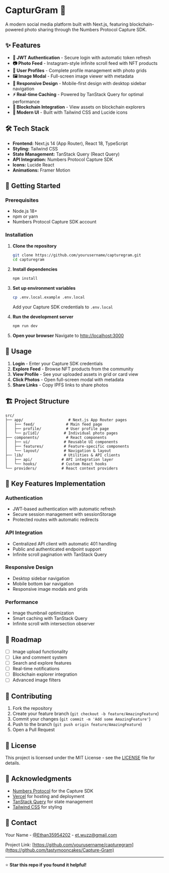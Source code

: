 # CapturGram 📸

A modern social media platform built with Next.js, featuring blockchain-powered photo sharing through the Numbers Protocol Capture SDK.

## ✨ Features

- **🔐 JWT Authentication** - Secure login with automatic token refresh
- **📷 Photo Feed** - Instagram-style infinite scroll feed with NFT products
- **👤 User Profiles** - Complete profile management with photo grids
- **🖼️ Image Modal** - Full-screen image viewer with metadata
- **📱 Responsive Design** - Mobile-first design with desktop sidebar navigation
- **⚡ Real-time Caching** - Powered by TanStack Query for optimal performance
- **🔗 Blockchain Integration** - View assets on blockchain explorers
- **🎨 Modern UI** - Built with Tailwind CSS and Lucide icons

## 🛠️ Tech Stack

- **Frontend:** Next.js 14 (App Router), React 18, TypeScript
- **Styling:** Tailwind CSS
- **State Management:** TanStack Query (React Query)
- **API Integration:** Numbers Protocol Capture SDK
- **Icons:** Lucide React
- **Animations:** Framer Motion

## 🚀 Getting Started

### Prerequisites

- Node.js 18+ 
- npm or yarn
- Numbers Protocol Capture SDK account

### Installation

1. **Clone the repository**
   ```bash
   git clone https://github.com/yourusername/capturegram.git
   cd capturegram
   ```

2. **Install dependencies**
   ```bash
   npm install
   ```

3. **Set up environment variables**
   ```bash
   cp .env.local.example .env.local
   ```
   Add your Capture SDK credentials to `.env.local`

4. **Run the development server**
   ```bash
   npm run dev
   ```

5. **Open your browser**
   Navigate to [http://localhost:3000](http://localhost:3000)

## 📱 Usage

1. **Login** - Enter your Capture SDK credentials
2. **Explore Feed** - Browse NFT products from the community  
3. **View Profile** - See your uploaded assets in grid or card view
4. **Click Photos** - Open full-screen modal with metadata
5. **Share Links** - Copy IPFS links to share photos

## 🏗️ Project Structure

```
src/
├── app/                    # Next.js App Router pages
│   ├── feed/              # Main feed page
│   ├── profile/           # User profile page
│   └── p/[id]/           # Individual photo pages
├── components/            # React components
│   ├── ui/               # Reusable UI components
│   ├── features/         # Feature-specific components
│   └── layout/           # Navigation & layout
├── lib/                  # Utilities & API clients
│   ├── api/             # API integration layer
│   └── hooks/           # Custom React hooks
└── providers/           # React context providers
```

## 🔧 Key Features Implementation

### Authentication
- JWT-based authentication with automatic refresh
- Secure session management with sessionStorage
- Protected routes with automatic redirects

### API Integration
- Centralized API client with automatic 401 handling
- Public and authenticated endpoint support
- Infinite scroll pagination with TanStack Query

### Responsive Design
- Desktop sidebar navigation
- Mobile bottom bar navigation  
- Responsive image modals and grids

### Performance
- Image thumbnail optimization
- Smart caching with TanStack Query
- Infinite scroll with intersection observer

## 🚧 Roadmap

- [ ] Image upload functionality
- [ ] Like and comment system  
- [ ] Search and explore features
- [ ] Real-time notifications
- [ ] Blockchain explorer integration
- [ ] Advanced image filters

## 🤝 Contributing

1. Fork the repository
2. Create your feature branch (`git checkout -b feature/AmazingFeature`)
3. Commit your changes (`git commit -m 'Add some AmazingFeature'`)
4. Push to the branch (`git push origin feature/AmazingFeature`)
5. Open a Pull Request

## 📄 License

This project is licensed under the MIT License - see the [LICENSE](LICENSE) file for details.

## 🙏 Acknowledgments

- [Numbers Protocol](https://numbersprotocol.io/) for the Capture SDK
- [Vercel](https://vercel.com/) for hosting and deployment
- [TanStack Query](https://tanstack.com/query) for state management
- [Tailwind CSS](https://tailwindcss.com/) for styling

## 📧 Contact

Your Name - [@Ethan35954202](https://twitter.com/Ethan35954202) - et.wuzz@gmail.com

Project Link: [https://github.com/yourusername/capturegram](https://github.com/tastymooncakes/Capture-Gram)

---

⭐ **Star this repo if you found it helpful!**
